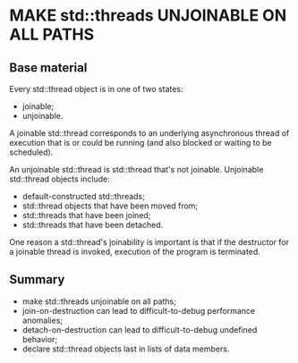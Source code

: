 MAKE std::threads UNJOINABLE ON ALL PATHS
=========================================

Base material
-------------

Every std::thread object is in one of two states:
- joinable;
- unjoinable.

A joinable std::thread corresponds to an underlying asynchronous
thread of execution that is or could be running (and also blocked
or waiting to be scheduled).

An unjoinable std::thread is std::thread that's not joinable.
Unjoinable std::thread objects include:
- default-constructed std::threads;
- std::thread objects that have been moved from;
- std::threads that have been joined;
- std::threads that have been detached.

One reason a std::thread's joinability is important is that 
if the destructor for a joinable thread is invoked, 
execution of the program is terminated.


Summary
-------

- make std::threads unjoinable on all paths;
- join-on-destruction can lead to difficult-to-debug performance
  anomalies;
- detach-on-destruction can lead to difficult-to-debug undefined
  behavior;
- declare std::thread objects last in lists of data members.
